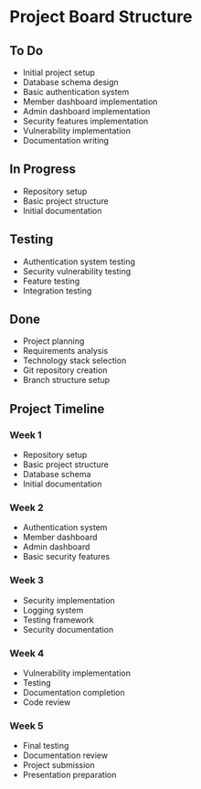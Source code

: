 # Project Board Structure

## To Do
- Initial project setup
- Database schema design
- Basic authentication system
- Member dashboard implementation
- Admin dashboard implementation
- Security features implementation
- Vulnerability implementation
- Documentation writing

## In Progress
- Repository setup
- Basic project structure
- Initial documentation

## Testing
- Authentication system testing
- Security vulnerability testing
- Feature testing
- Integration testing

## Done
- Project planning
- Requirements analysis
- Technology stack selection
- Git repository creation
- Branch structure setup

## Project Timeline

### Week 1
- Repository setup
- Basic project structure
- Database schema
- Initial documentation

### Week 2
- Authentication system
- Member dashboard
- Admin dashboard
- Basic security features

### Week 3
- Security implementation
- Logging system
- Testing framework
- Security documentation

### Week 4
- Vulnerability implementation
- Testing
- Documentation completion
- Code review

### Week 5
- Final testing
- Documentation review
- Project submission
- Presentation preparation
